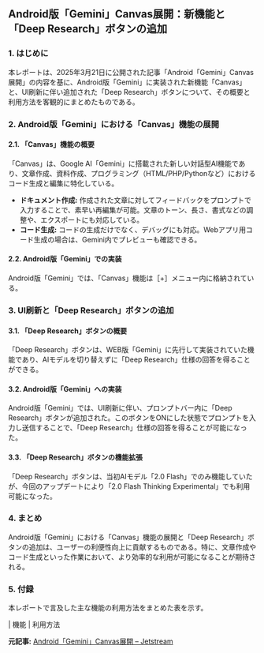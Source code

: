 ## Android版「Gemini」Canvas展開：新機能と「Deep Research」ボタンの追加

### 1. はじめに

本レポートは、2025年3月21日に公開された記事「Android「Gemini」Canvas展開」の内容を基に、Android版「Gemini」に実装された新機能「Canvas」と、UI刷新に伴い追加された「Deep Research」ボタンについて、その概要と利用方法を客観的にまとめたものである。

### 2. Android版「Gemini」における「Canvas」機能の展開

#### 2.1. 「Canvas」機能の概要

「Canvas」は、Google AI「Gemini」に搭載された新しい対話型AI機能であり、文章作成、資料作成、プログラミング（HTML/PHP/Pythonなど）におけるコード生成と編集に特化している。

* **ドキュメント作成:** 作成された文章に対してフィードバックをプロンプトで入力することで、素早い再編集が可能。文章のトーン、長さ、書式などの調整や、エクスポートにも対応している。
* **コード生成:** コードの生成だけでなく、デバッグにも対応。Webアプリ用コード生成の場合は、Gemini内でプレビューも確認できる。

#### 2.2. Android版「Gemini」での実装

Android版「Gemini」では、「Canvas」機能は［+］メニュー内に格納されている。

### 3. UI刷新と「Deep Research」ボタンの追加

#### 3.1. 「Deep Research」ボタンの概要

「Deep Research」ボタンは、WEB版「Gemini」に先行して実装されていた機能であり、AIモデルを切り替えずに「Deep Research」仕様の回答を得ることができる。

#### 3.2. Android版「Gemini」への実装

Android版「Gemini」では、UI刷新に伴い、プロンプトバー内に「Deep Research」ボタンが追加された。このボタンをONにした状態でプロンプトを入力し送信することで、「Deep Research」仕様の回答を得ることが可能になった。

#### 3.3. 「Deep Research」ボタンの機能拡張

「Deep Research」ボタンは、当初AIモデル「2.0 Flash」でのみ機能していたが、今回のアップデートにより「2.0 Flash Thinking Experimental」でも利用可能になった。

### 4. まとめ

Android版「Gemini」における「Canvas」機能の展開と「Deep Research」ボタンの追加は、ユーザーの利便性向上に貢献するものである。特に、文章作成やコード生成といった作業において、より効率的な利用が可能になることが期待される。

### 5. 付録

本レポートで言及した主な機能の利用方法をまとめた表を示す。

| 機能 | 利用方法 

**元記事:** [Android「Gemini」Canvas展開 – Jetstream](https://jetstream.blog/archives/196648)